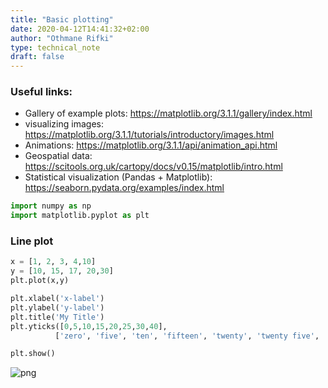```yaml
---
title: "Basic plotting"
date: 2020-04-12T14:41:32+02:00
author: "Othmane Rifki"
type: technical_note
draft: false
---
```

### Useful links:
- Gallery of example plots: https://matplotlib.org/3.1.1/gallery/index.html
- visualizing images: https://matplotlib.org/3.1.1/tutorials/introductory/images.html
- Animations: https://matplotlib.org/3.1.1/api/animation_api.html
- Geospatial data: https://scitools.org.uk/cartopy/docs/v0.15/matplotlib/intro.html
- Statistical visualization (Pandas + Matplotlib): https://seaborn.pydata.org/examples/index.html


```python
import numpy as np
import matplotlib.pyplot as plt
```

### Line plot


```python
x = [1, 2, 3, 4,10]
y = [10, 15, 17, 20,30]
plt.plot(x,y)

plt.xlabel('x-label')
plt.ylabel('y-label')
plt.title('My Title')
plt.yticks([0,5,10,15,20,25,30,40],
          ['zero', 'five', 'ten', 'fifteen', 'twenty', 'twenty five', 'thirty', 'fourty'])

plt.show()
```


![png](basicplot_4_0.png)



```python

```
